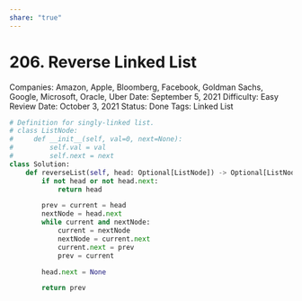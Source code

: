 ```yaml
---
share: "true"
---
```



# 206. Reverse Linked List

Companies: Amazon, Apple, Bloomberg, Facebook, Goldman Sachs, Google, Microsoft, Oracle, Uber
Date: September 5, 2021
Difficulty: Easy
Review Date: October 3, 2021
Status: Done
Tags: Linked List

```python
# Definition for singly-linked list.
# class ListNode:
#     def __init__(self, val=0, next=None):
#         self.val = val
#         self.next = next
class Solution:
    def reverseList(self, head: Optional[ListNode]) -> Optional[ListNode]:
        if not head or not head.next:
            return head

        prev = current = head
        nextNode = head.next
        while current and nextNode:
            current = nextNode
            nextNode = current.next
            current.next = prev
            prev = current

        head.next = None

        return prev
```
